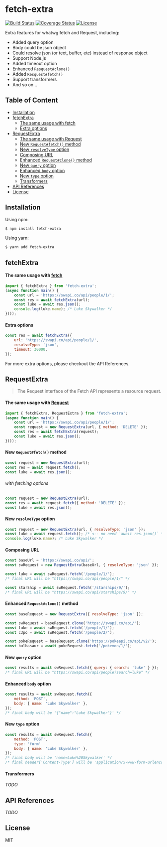 # fetch-extra

[![Build Status](https://travis-ci.org/Cap32/fetch-extra.svg?branch=master)](https://travis-ci.org/Cap32/fetch-extra)
[![Coverage Status](https://coveralls.io/repos/github/Cap32/fetch-extra/badge.svg?branch=master)](https://coveralls.io/github/Cap32/fetch-extra?branch=master)
[![License](https://img.shields.io/badge/license-MIT_License-blue.svg?style=flat)](https://github.com/Cap32/fetch-extra/blob/master/LICENSE)

Extra features for whatwg fetch and Request, including:

- Added query option
- Body could be json object
- Could resolve json (or text, buffer, etc) instead of response object
- Support Node.js
- Added timeout option
- Enhanced `Resquest#clone()`
- Added `Resquest#fetch()`
- Support transformers
- And so on...


## Table of Content
<!-- MarkdownTOC -->

- [Installation](#installation)
- [fetchExtra](#fetchextra)
    - [The same usage with fetch](#the-same-usage-with-fetch)
    - [Extra options](#extra-options)
- [RequestExtra](#requestextra)
    - [The same usage with Request](#the-same-usage-with-request)
    - [New `Request#fetch()` method](#new-requestfetch-method)
    - [New `resolveType` option](#new-resolvetype-option)
    - [Composing URL](#composing-url)
    - [Enhanced `Request#clone()` method](#enhanced-requestclone-method)
    - [New `query` option](#new-query-option)
    - [Enhanced `body` option](#enhanced-body-option)
    - [New `type` option](#new-type-option)
    - [Transformers](#transformers)
- [API References](#api-references)
- [License](#license)

<!-- /MarkdownTOC -->


<a name="installation"></a>
## Installation

Using npm:

```bash
$ npm install fetch-extra
```

Using yarn:

```bash
$ yarn add fetch-extra
```

<a name="fetchextra"></a>
## fetchExtra

<a name="the-same-usage-with-fetch"></a>
#### The same usage with [fetch](https://developer.mozilla.org/en-US/docs/Web/API/Fetch_API)

```js
import { fetchExtra } from 'fetch-extra';
(async function main() {
    const url = 'https://swapi.co/api/people/1/';
    const res = await fetchExtra(url);
    const luke = await res.json();
    console.log(luke.name); /* Luke Skywalker */
}());
```

<a name="extra-options"></a>
#### Extra options

```js
const res = await fetchExtra({
    url: 'https://swapi.co/api/people/1/',
    resolveType: 'json',
    timeout: 30000,
});
```

For more extra options, please checkout the API References.




<a name="requestextra"></a>
## RequestExtra

> The Request interface of the Fetch API represents a resource request.

<a name="the-same-usage-with-request"></a>
#### The same usage with [Request](https://developer.mozilla.org/en-US/docs/Web/API/Request)

```js
import { fetchExtra, RequestExtra } from 'fetch-extra';
(async function main() {
    const url = 'https://swapi.co/api/people/1/';
    const request = new RequestExtra(url, { method: 'DELETE' });
    const res = await fetchExtra(request);
    const luke = await res.json();
}());
```

<a name="new-requestfetch-method"></a>
#### New `Request#fetch()` method

```js
const request = new RequestExtra(url);
const res = await request.fetch();
const luke = await res.json();
```

###### with fetching options

```js
const request = new RequestExtra(url);
const res = await request.fetch({ method: 'DELETE' });
const luke = await res.json();
```

<a name="new-resolvetype-option"></a>
#### New `resolveType` option

```js
const request = new RequestExtra(url, { resolveType: 'json' });
const luke = await request.fetch(); /* <-- no need `await res.json()` */
console.log(luke.name); /* Luke Skywalker */
```


<a name="composing-url"></a>
#### Composing URL

```js
const baseUrl = 'https://swapi.co/api/';
const swRequest = new RequestExtra(baseUrl, { resolveType: 'json' });

const luke = await swRequest.fetch('/people/1/');
/* final URL will be "https://swapi.co/api/people/1/" */

const starShip = await swRequest.fetch('/starships/9/');
/* final URL will be "https://swapi.co/api/starships/9/" */
```


<a name="enhanced-requestclone-method"></a>
#### Enhanced `Request#clone()` method

```js
const baseRequest = new RequestExtra({ resolveType: 'json' });

const swRequest = baseRequest.clone('https://swapi.co/api/');
const luke = await swRequest.fetch('/people/1/');
const c3po = await swRequest.fetch('/people/2/');

const pokeRequest = baseRequest.clone('https://pokeapi.co/api/v2/');
const bulbasaur = await pokeRequest.fetch('/pokemon/1/');
```


<a name="new-query-option"></a>
#### New `query` option

```js
const results = await swRequest.fetch({ query: { search: 'luke' } });
/* final URL will be "https://swapi.co/api/people?search=luke" */
```


<a name="enhanced-body-option"></a>
#### Enhanced `body` option

```js
const results = await swRequest.fetch({
    method: 'POST',
    body: { name: 'Luke Skywalker' },
});
/* final body will be '{"name":"Luke Skywalker"}' */
```


<a name="new-type-option"></a>
#### New `type` option

```js
const results = await swRequest.fetch({
    method: 'POST',
    type: 'form'
    body: { name: 'Luke Skywalker' },
});
/* final body will be 'name=Luke%20Skywalker' */
/* final header['Content-Type'] will be 'application/x-www-form-urlencoded' */
```


<a name="transformers"></a>
#### Transformers

*TODO*


<a name="api-references"></a>
## API References

*TODO*


<a name="license"></a>
## License

MIT
